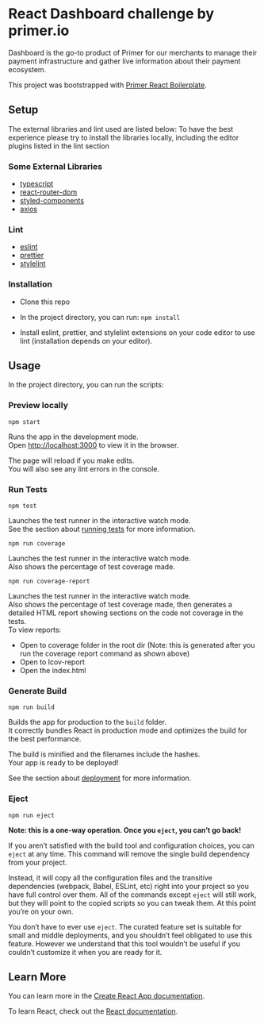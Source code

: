# React Dashboard challenge by primer.io

Dashboard is the go-to product of Primer for our merchants to manage their payment infrastructure and gather live information about their payment ecosystem.

This project was bootstrapped with [Primer React Boilerplate](https://github.com/primer-io/react-challenge-boilerplate).

## Setup

The external libraries and lint used are listed below:
To have the best experience please try to install the libraries locally, including the editor plugins listed in the lint section

### Some External Libraries

- [typescript](https://www.typescriptlang.org/)
- [react-router-dom](https://github.com/ReactTraining/react-router#readme)
- [styled-components](https://styled-components.com/)
- [axios](https://github.com/axios/axios)

### Lint

- [eslint](https://eslint.org/)
- [prettier](https://prettier.io/)
- [stylelint](https://stylelint.io/)

### Installation

- Clone this repo

- In the project directory, you can run: `npm install`

- Install eslint, prettier, and stylelint extensions on your code editor to use lint (installation depends on your editor).

## Usage

In the project directory, you can run the scripts:

### Preview locally

`npm start`

Runs the app in the development mode.\
Open [http://localhost:3000](http://localhost:3000) to view it in the browser.

The page will reload if you make edits.\
You will also see any lint errors in the console.

### Run Tests

`npm test`

Launches the test runner in the interactive watch mode.\
See the section about [running tests](https://facebook.github.io/create-react-app/docs/running-tests) for more information.

`npm run coverage`

Launches the test runner in the interactive watch mode.\
Also shows the percentage of test coverage made.

`npm run coverage-report`

Launches the test runner in the interactive watch mode.\
Also shows the percentage of test coverage made, then generates a detailed HTML report showing sections on the code not coverage in the tests.\
To view reports:

- Open to coverage folder in the root dir (Note: this is generated after you run the coverage report command as shown above)
- Open to Icov-report
- Open the index.html

### Generate Build

`npm run build`

Builds the app for production to the `build` folder.\
It correctly bundles React in production mode and optimizes the build for the best performance.

The build is minified and the filenames include the hashes.\
Your app is ready to be deployed!

See the section about [deployment](https://facebook.github.io/create-react-app/docs/deployment) for more information.

### Eject

`npm run eject`

**Note: this is a one-way operation. Once you `eject`, you can’t go back!**

If you aren’t satisfied with the build tool and configuration choices, you can `eject` at any time. This command will remove the single build dependency from your project.

Instead, it will copy all the configuration files and the transitive dependencies (webpack, Babel, ESLint, etc) right into your project so you have full control over them. All of the commands except `eject` will still work, but they will point to the copied scripts so you can tweak them. At this point you’re on your own.

You don’t have to ever use `eject`. The curated feature set is suitable for small and middle deployments, and you shouldn’t feel obligated to use this feature. However we understand that this tool wouldn’t be useful if you couldn’t customize it when you are ready for it.

## Learn More

You can learn more in the [Create React App documentation](https://facebook.github.io/create-react-app/docs/getting-started).

To learn React, check out the [React documentation](https://reactjs.org/).
